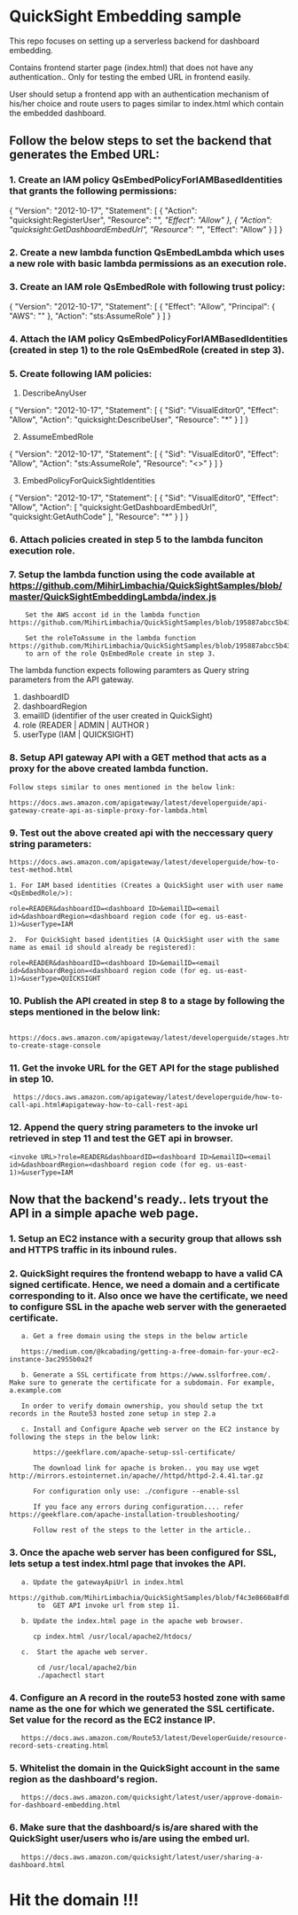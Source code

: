 # QuickSight Embedding sample

This repo focuses on setting up a serverless backend for dashboard embedding.

Contains frontend starter page (index.html) that does not have any authentication.. Only for testing the embed URL in frontend easily.

User should setup a frontend app with an authentication mechanism of his/her choice and route users to pages similar to index.html which contain the embedded dashboard.

## Follow the below steps to set the backend that generates the Embed URL:


### 1.  Create an IAM policy QsEmbedPolicyForIAMBasedIdentities that grants the following permissions:

{
    "Version": "2012-10-17",
    "Statement": [
        {
            "Action": "quicksight:RegisterUser",
            "Resource": "*",
            "Effect": "Allow"
        },
        {
            "Action": "quicksight:GetDashboardEmbedUrl",
            "Resource": "*",
            "Effect": "Allow"
        }
    ]
}
  
### 2.  Create a new lambda function QsEmbedLambda which uses a new role with basic lambda permissions as an execution role.


### 3.  Create an  IAM role QsEmbedRole with following trust policy:

{
  "Version": "2012-10-17",
  "Statement": [
    {
      "Effect": "Allow",
      "Principal": {
        "AWS": "<Arn of the lambda function execution role >"
      },
      "Action": "sts:AssumeRole"
    }
  ]
}

### 4. Attach the IAM policy QsEmbedPolicyForIAMBasedIdentities (created in step 1) to the role QsEmbedRole (created in step 3).

### 5.  Create following IAM policies:

1.  DescribeAnyUser

{
    "Version": "2012-10-17",
    "Statement": [
        {
            "Sid": "VisualEditor0",
            "Effect": "Allow",
            "Action": "quicksight:DescribeUser",
            "Resource": "*"
        }
    ]
}

2. AssumeEmbedRole

{
    "Version": "2012-10-17",
    "Statement": [
        {
            "Sid": "VisualEditor0",
            "Effect": "Allow",
            "Action": "sts:AssumeRole",
            "Resource": "<>"
        }
    ]
}

3. EmbedPolicyForQuickSightIdentities

{
    "Version": "2012-10-17",
    "Statement": [
        {
            "Sid": "VisualEditor0",
            "Effect": "Allow",
            "Action": [
                "quicksight:GetDashboardEmbedUrl",
                "quicksight:GetAuthCode"
            ],
            "Resource": "*"
        }
    ]
}


### 6. Attach policies created in step 5 to the lambda funciton execution role.


### 7. Setup the lambda function using the code available at https://github.com/MihirLimbachia/QuickSightSamples/blob/master/QuickSightEmbeddingLambda/index.js

        Set the AWS accont id in the lambda function https://github.com/MihirLimbachia/QuickSightSamples/blob/195887abcc5b436791d6df7564008ee51028c1c6/QuickSightEmbeddingLambda/index.js#L20
        
        Set the roleToAssume in the lambda function https://github.com/MihirLimbachia/QuickSightSamples/blob/195887abcc5b436791d6df7564008ee51028c1c6/QuickSightEmbeddingLambda/index.js#L21
        to arn of the role QsEmbedRole create in step 3.


The lambda function expects following paramters as Query string parameters from the API gateway.

1. dashboardID 		    	
2. dashboardRegion 			
3. emailID 	(identifier of the user created in QuickSight)		
4. role 	 (READER | ADMIN | AUTHOR )		
5. userType   (IAM | QUICKSIGHT)			


### 8. Setup API gateway API with a GET method that acts as a proxy for the above created lambda function.

    Follow steps similar to ones mentioned in the below link: 
    
    https://docs.aws.amazon.com/apigateway/latest/developerguide/api-gateway-create-api-as-simple-proxy-for-lambda.html
    
    
    
###  9. Test out the above created api with the neccessary query string parameters:

    https://docs.aws.amazon.com/apigateway/latest/developerguide/how-to-test-method.html

    1. For IAM based identities (Creates a QuickSight user with user name <QsEmbedRole/>):
    
    role=READER&dashboardID=<dashboard ID>&emailID=<email id>&dashboardRegion=<dashboard region code (for eg. us-east-1)>&userType=IAM
    
    2.  For QuickSight based identities (A QuickSight user with the same name as email id should already be registered):
    
    role=READER&dashboardID=<dashboard ID>&emailID=<email id>&dashboardRegion=<dashboard region code (for eg. us-east-1)>&userType=QUICKSIGHT
    
    
### 10.  Publish the API created in step 8 to a stage by following the steps mentioned in the below link:

     https://docs.aws.amazon.com/apigateway/latest/developerguide/stages.html#how-to-create-stage-console
     
     
### 11. Get the invoke URL for the GET API for the stage published in step 10.

     https://docs.aws.amazon.com/apigateway/latest/developerguide/how-to-call-api.html#apigateway-how-to-call-rest-api
     
     
### 12. Append the query string parameters to the invoke url retrieved in step 11 and test the GET api in browser.

    <invoke URL>?role=READER&dashboardID=<dashboard ID>&emailID=<email id>&dashboardRegion=<dashboard region code (for eg. us-east-1)>&userType=IAM
    

## Now that the backend's ready.. lets tryout the API in a simple apache web page.

### 1. Setup an EC2 instance with a security group that allows ssh and HTTPS traffic in its inbound rules.


### 2. QuickSight requires the frontend webapp to have a valid CA signed certificate.  Hence, we need a domain and a certificate corresponding to it. Also once we have the certificate, we need to configure SSL in the apache web server with the generaeted certificate.

       a. Get a free domain using the steps in the below article

       https://medium.com/@kcabading/getting-a-free-domain-for-your-ec2-instance-3ac2955b0a2f 
     
       b. Generate a SSL certificate from https://www.sslforfree.com/. Make sure to generate the certificate for a subdomain. For example, a.example.com
       
       In order to verify domain ownership, you should setup the txt records in the Route53 hosted zone setup in step 2.a
     
       c. Install and Configure Apache web server on the EC2 instance by following the steps in the below link:
        
          https://geekflare.com/apache-setup-ssl-certificate/
          
          The download link for apache is broken.. you may use wget http://mirrors.estointernet.in/apache//httpd/httpd-2.4.41.tar.gz
           
          For configuration only use: ./configure --enable-ssl
          
          If you face any errors during configuration.... refer https://geekflare.com/apache-installation-troubleshooting/
          
          Follow rest of the steps to the letter in the article..
          
### 3. Once the apache web server has been configured for SSL, lets setup a test index.html page that invokes the API.

       a. Update the gatewayApiUrl in index.html
       https://github.com/MihirLimbachia/QuickSightSamples/blob/f4c3e8660a8fdb6d27fe297422f53c11667748b5/index.html#L48
           to  GET API invoke url from step 11.
           
       b. Update the index.html page in the apache web browser.
          
          cp index.html /usr/local/apache2/htdocs/
           
       c.  Start the apache web server.
       
           cd /usr/local/apache2/bin
           ./apachectl start
           
### 4. Configure an A record in the route53 hosted zone with same name as the one for which we generated the SSL certificate. Set value for the record as the EC2 instance IP.

       https://docs.aws.amazon.com/Route53/latest/DeveloperGuide/resource-record-sets-creating.html
       
       
       
### 5. Whitelist the domain in the QuickSight account in the same region as the dashboard's region.

       https://docs.aws.amazon.com/quicksight/latest/user/approve-domain-for-dashboard-embedding.html
       
### 6. Make sure that the dashboard/s is/are shared with the QuickSight user/users who is/are using the embed url.

       https://docs.aws.amazon.com/quicksight/latest/user/sharing-a-dashboard.html
       
# Hit the domain !!! 
